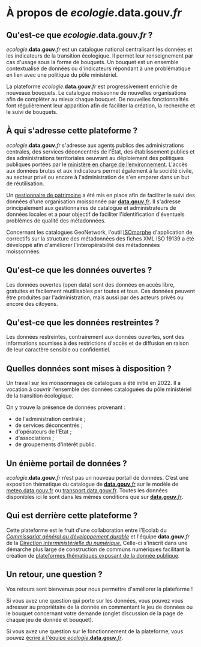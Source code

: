 # À propos de _ecologie_.**data.gouv**._fr_

## Qu'est-ce que _ecologie_.**data.gouv**._fr_ ?

_ecologie_.**data.gouv**._fr_ est un catalogue national centralisant les données et les indicateurs de la transition écologique. Il permet leur renseignement par cas d'usage sous la forme de bouquets. Un bouquet est un ensemble contextualisé de données ou d'indicateurs répondant à une problématique en lien avec une politique du pôle ministériel.

La plateforme _ecologie_.**data.gouv**._fr_ est progressivement enrichie de nouveaux bouquets. Le catalogue moissonne de nouvelles organisations afin de compléter au mieux chaque bouquet. De nouvelles fonctionnalités font régulièrement leur apparition afin de faciliter la création, la recherche et le suivi de bouquets.

## À qui s'adresse cette plateforme ?

_ecologie_.**data.gouv**._fr_ s'adresse aux agents publics des administrations centrales, des services déconcentrés de l'État, des établissement publics et des administrations territoriales oeuvrant au déploiement des politiques publiques portées par le [ministère en charge de l&rsquo;environnement](https://www.ecologie.gouv.fr/). L'accès aux données brutes et aux indicateurs permet également à la société civile, au secteur privé ou encore à l'administration de s'en emparer dans un but de réutilisation.

Un [gestionnaire de patrimoine](https://dashboard.data.developpement-durable.gouv.fr/superset/dashboard/gestionnaire-patrimoine-prod/?standalone=2) a été mis en place afin de faciliter le suivi des données d'une organisation moissonnée par [**data.gouv**._fr_](https://data.gouv.fr/). Il s'adresse principalement aux gestionnaires de catalogue et administrateurs de données locales et a pour objectif de faciliter l'identification d'éventuels problèmes de qualité des métadonnées.

Concernant les catalogues GeoNetwork, l'outil [ISOmorphe](https://isomorphe.data.developpement-durable.gouv.fr/) d'application de correctifs sur la structure des métadonnées des fiches XML ISO 19139 a été développé afin d'améliorer l'interopérabilité des métadonnées moissonnées.

## Qu'est-ce que les données ouvertes ?

Les données ouvertes (open data) sont des données en accès libre, gratuites et facilement réutilisables par toutes et tous. Ces données peuvent être produites par l'administration, mais aussi par des acteurs privés ou encore des citoyens.

## Qu'est-ce que les données restreintes ?

Les données restreintes, contrairement aux données ouvertes, sont des informations soumises à des restrictions d'accès et de diffusion en raison de leur caractère sensible ou confidentiel.

## Quelles données sont mises à disposition ?

Un travail sur les moissonnages de catalogues a été initié en 2022. Il a vocation à couvrir l'ensemble des données cataloguées du pôle ministériel de la transition écologique.

On y trouve la présence de données provenant&nbsp;:

- de l'administration centrale ;
- de services déconcentrés ;
- d'opérateurs de l'Etat ;
- d'associations ;
- de groupements d'intérêt public.

## Un énième portail de données ?

_ecologie_.**data.gouv**._fr_ n’est pas un nouveau portail de données. C’est une exposition thématique du catalogue de [**data.gouv**._fr_](https://data.gouv.fr/) sur le modèle de [meteo.data.gouv.fr](https://meteo.data.gouv.fr/) ou [transport.data.gouv.fr](https://transport.data.gouv.fr/). Toutes les données disponibles ici le sont dans les mêmes conditions que sur [**data.gouv**._fr_](https://data.gouv.fr/).

## Qui est derrière cette plateforme ?

Cette plateforme est le fruit d'une collaboration entre l'Ecolab du [_Commissariat général au développement durable_](https://www.ecologie.gouv.fr/commissariat-general-au-developpement-durable-cgdd) et l'équipe **data.gouv**._fr_ de la [_Direction interministérielle du numérique._](https://www.numerique.gouv.fr/dinum/) Celle-ci s'inscrit dans une démarche plus large de construction de communs numériques facilitant la création de [plateformes thématiques exposant de la donnée publique](https://github.com/opendatateam/udata-front-kit).

## Un retour, une question ?

Vos retours sont bienvenus pour nous permettre d'améliorer la plateforme !

Si vous avez une question qui porte sur les données, vous pouvez vous adresser au propriétaire de la donnée en commentant le jeu de données ou le bouquet concernant votre demande (onglet discussion de la page de chaque jeu de donnée et bouquet).

Si vous avez une question sur le fonctionnement de la plateforme, vous pouvez [écrire à l'équipe _ecologie_.**data.gouv**._fr_](mailto:ecospheres@developpement-durable.gouv.fr).

